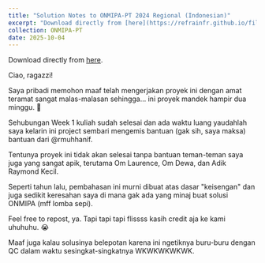 ```yaml
---
title: "Solution Notes to ONMIPA-PT 2024 Regional (Indonesian)"
excerpt: "Download directly from [here](https://refrainfr.github.io/files/Pembahasan_ONMIPA_PT_Wilayah_2025.pdf)"
collection: ONMIPA-PT
date: 2025-10-04
---
```


Download directly from [here](https://refrainfr.github.io/files/Pembahasan_ONMIPA_PT_Wilayah_2025.pdf).

Ciao, ragazzi!

Saya pribadi memohon maaf telah mengerjakan proyek ini dengan amat teramat sangat malas-malasan sehingga... ini proyek mandek hampir dua minggu. 🤣

Sehubungan Week 1 kuliah sudah selesai dan ada waktu luang yaudahlah saya kelarin ini project sembari mengemis bantuan (gak sih, saya maksa) bantuan dari @rmuhhanif.

Tentunya proyek ini tidak akan selesai tanpa bantuan teman-teman saya juga yang sangat apik, terutama Om Laurence, Om Dewa, dan Adik Raymond Kecil.

Seperti tahun lalu, pembahasan ini murni dibuat atas dasar "keisengan" dan juga sedikit keresahan saya di mana gak ada yang minaj buat solusi ONMIPA (mff lomba sepi).

Feel free to repost, ya. Tapi tapi tapi flissss kasih credit aja ke kami uhuhuhu. 😭

Maaf juga kalau solusinya belepotan karena ini ngetiknya buru-buru dengan QC dalam waktu sesingkat-singkatnya WKWKWKWKWK.